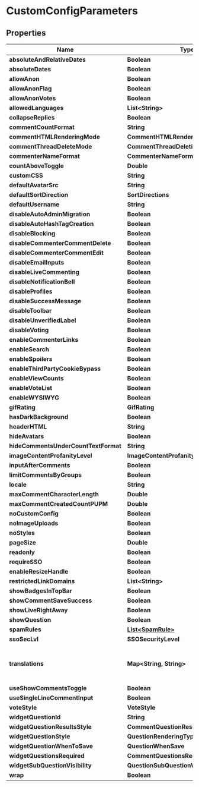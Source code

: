 

# CustomConfigParameters


## Properties

| Name | Type | Description | Notes |
|------------ | ------------- | ------------- | -------------|
|**absoluteAndRelativeDates** | **Boolean** |  |  [optional] |
|**absoluteDates** | **Boolean** |  |  [optional] |
|**allowAnon** | **Boolean** |  |  [optional] |
|**allowAnonFlag** | **Boolean** |  |  [optional] |
|**allowAnonVotes** | **Boolean** |  |  [optional] |
|**allowedLanguages** | **List&lt;String&gt;** |  |  [optional] |
|**collapseReplies** | **Boolean** |  |  [optional] |
|**commentCountFormat** | **String** |  |  [optional] |
|**commentHTMLRenderingMode** | **CommentHTMLRenderingMode** |  |  [optional] |
|**commentThreadDeleteMode** | **CommentThreadDeletionMode** |  |  [optional] |
|**commenterNameFormat** | **CommenterNameFormats** |  |  [optional] |
|**countAboveToggle** | **Double** |  |  [optional] |
|**customCSS** | **String** |  |  [optional] |
|**defaultAvatarSrc** | **String** |  |  [optional] |
|**defaultSortDirection** | **SortDirections** |  |  [optional] |
|**defaultUsername** | **String** |  |  [optional] |
|**disableAutoAdminMigration** | **Boolean** |  |  [optional] |
|**disableAutoHashTagCreation** | **Boolean** |  |  [optional] |
|**disableBlocking** | **Boolean** |  |  [optional] |
|**disableCommenterCommentDelete** | **Boolean** |  |  [optional] |
|**disableCommenterCommentEdit** | **Boolean** |  |  [optional] |
|**disableEmailInputs** | **Boolean** |  |  [optional] |
|**disableLiveCommenting** | **Boolean** |  |  [optional] |
|**disableNotificationBell** | **Boolean** |  |  [optional] |
|**disableProfiles** | **Boolean** |  |  [optional] |
|**disableSuccessMessage** | **Boolean** |  |  [optional] |
|**disableToolbar** | **Boolean** |  |  [optional] |
|**disableUnverifiedLabel** | **Boolean** |  |  [optional] |
|**disableVoting** | **Boolean** |  |  [optional] |
|**enableCommenterLinks** | **Boolean** |  |  [optional] |
|**enableSearch** | **Boolean** |  |  [optional] |
|**enableSpoilers** | **Boolean** |  |  [optional] |
|**enableThirdPartyCookieBypass** | **Boolean** |  |  [optional] |
|**enableViewCounts** | **Boolean** |  |  [optional] |
|**enableVoteList** | **Boolean** |  |  [optional] |
|**enableWYSIWYG** | **Boolean** |  |  [optional] |
|**gifRating** | **GifRating** |  |  [optional] |
|**hasDarkBackground** | **Boolean** |  |  [optional] |
|**headerHTML** | **String** |  |  [optional] |
|**hideAvatars** | **Boolean** |  |  [optional] |
|**hideCommentsUnderCountTextFormat** | **String** |  |  [optional] |
|**imageContentProfanityLevel** | **ImageContentProfanityLevel** |  |  [optional] |
|**inputAfterComments** | **Boolean** |  |  [optional] |
|**limitCommentsByGroups** | **Boolean** |  |  [optional] |
|**locale** | **String** |  |  [optional] |
|**maxCommentCharacterLength** | **Double** |  |  [optional] |
|**maxCommentCreatedCountPUPM** | **Double** |  |  [optional] |
|**noCustomConfig** | **Boolean** |  |  [optional] |
|**noImageUploads** | **Boolean** |  |  [optional] |
|**noStyles** | **Boolean** |  |  [optional] |
|**pageSize** | **Double** |  |  [optional] |
|**readonly** | **Boolean** |  |  [optional] |
|**requireSSO** | **Boolean** |  |  [optional] |
|**enableResizeHandle** | **Boolean** |  |  [optional] |
|**restrictedLinkDomains** | **List&lt;String&gt;** |  |  [optional] |
|**showBadgesInTopBar** | **Boolean** |  |  [optional] |
|**showCommentSaveSuccess** | **Boolean** |  |  [optional] |
|**showLiveRightAway** | **Boolean** |  |  [optional] |
|**showQuestion** | **Boolean** |  |  [optional] |
|**spamRules** | [**List&lt;SpamRule&gt;**](SpamRule.md) |  |  [optional] |
|**ssoSecLvl** | **SSOSecurityLevel** |  |  [optional] |
|**translations** | **Map&lt;String, String&gt;** | Construct a type with a set of properties K of type T |  [optional] |
|**useShowCommentsToggle** | **Boolean** |  |  [optional] |
|**useSingleLineCommentInput** | **Boolean** |  |  [optional] |
|**voteStyle** | **VoteStyle** |  |  [optional] |
|**widgetQuestionId** | **String** |  |  [optional] |
|**widgetQuestionResultsStyle** | **CommentQuestionResultsRenderingType** |  |  [optional] |
|**widgetQuestionStyle** | **QuestionRenderingType** |  |  [optional] |
|**widgetQuestionWhenToSave** | **QuestionWhenSave** |  |  [optional] |
|**widgetQuestionsRequired** | **CommentQuestionsRequired** |  |  [optional] |
|**widgetSubQuestionVisibility** | **QuestionSubQuestionVisibility** |  |  [optional] |
|**wrap** | **Boolean** |  |  [optional] |



